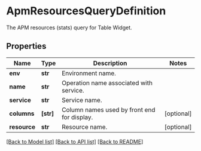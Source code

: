 # ApmResourcesQueryDefinition

The APM resources (stats) query for Table Widget.
## Properties
Name | Type | Description | Notes
------------ | ------------- | ------------- | -------------
**env** | **str** | Environment name. | 
**name** | **str** | Operation name associated with service. | 
**service** | **str** | Service name. | 
**columns** | **[str]** | Column names used by front end for display. | [optional] 
**resource** | **str** | Resource name. | [optional] 

[[Back to Model list]](README.md#documentation-for-models) [[Back to API list]](README.md#documentation-for-api-endpoints) [[Back to README]](README.md)


